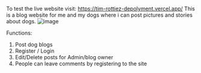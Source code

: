 To test the live website visit: https://tim-rottiez-depolyment.vercel.app/
This is a blog website for me and my dogs where i can post pictures and stories about dogs. 
![image](https://github.com/Timpotz/tim-rottiez-depolyment/assets/69675848/37149bc9-28e8-4106-85c7-ebc67c1fadc2)

Functions:
1) Post dog blogs
2) Register / Login
3) Edit/Delete posts for Admin/blog owner
4) People can leave comments by registering to the site
